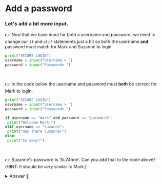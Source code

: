 # Add a password

### Let's add a bit more input.

👉 Now that we have input for both a username and password, we need to change our `if` and `elif` statements just a bit so both the username **and** password must match for Mark and Suzanne to login.
```python
print("SECURE LOGIN")
username = input("Username > ")
password = input("Password> ")
```



&nbsp;

👉 In the code below the username and password must **both** be correct for Mark to login. 

 ```python
print("SECURE LOGIN")
username = input("Username > ")
password = input("Password> ")

if username == "mark" and password == "password":
  print("Welcome Mark!")
elif username == "suzanne":
  print("Hey there Suzanne!")
else:
  print("Go away!")
```

&nbsp;

👉 Suzanne's password is 'Su74nne'. Can you add that to the code above? (HINT: It should be *very* similar to Mark.)



<details><summary> Answer 👀 </summary>
  
 ```python
print("SECURE LOGIN")
username = input("Username > ")
password = input("Password> ")

if username == "mark" and password == "password":
  print("Welcome Mark!")
elif username == "suzanne" and password == "Su74nne":
  print("Hey there Suzanne!")
else:
  print("Go away!")
```

</details>

